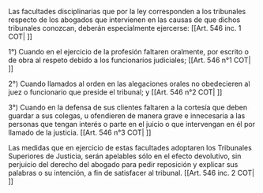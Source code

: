 Las facultades disciplinarias que por la ley corresponden a los tribunales respecto de los abogados que intervienen en las causas de que dichos tribunales conozcan, deberán especialmente ejercerse: [[Art. 546 inc. 1 COT| ]]

1°) Cuando en el ejercicio de la profesión faltaren oralmente, por escrito o de obra al respeto debido a los funcionarios judiciales; [[Art. 546 n°1 COT| ]]

2°) Cuando llamados al orden en las alegaciones orales no obedecieren al juez o funcionario que preside el tribunal; y [[Art. 546 n°2 COT| ]]

3°) Cuando en la defensa de sus clientes faltaren a la cortesía que deben guardar a sus colegas, u ofendieren de manera grave e innecesaria a las personas que tengan interés o parte en el juicio o que intervengan en él por llamado de la justicia. [[Art. 546 n°3 COT| ]]

Las medidas que en ejercicio de estas facultades adoptaren los Tribunales Superiores de Justicia, serán apelables sólo en el efecto devolutivo, sin perjuicio del derecho del abogado para pedir reposición y explicar sus palabras o su intención, a fin de satisfacer al tribunal. [[Art. 546 inc. 2 COT| ]]